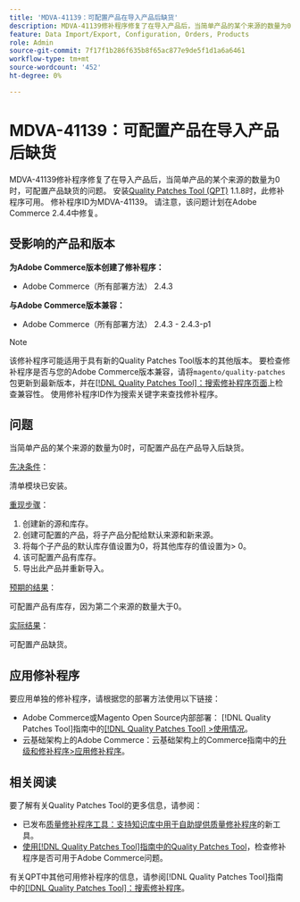 ```yaml
---
title: 'MDVA-41139：可配置产品在导入产品后缺货'
description: MDVA-41139修补程序修复了在导入产品后，当简单产品的某个来源的数量为0时，可配置产品缺货的问题。 安装[Quality Patches Tool (QPT)](https://experienceleague.adobe.com/en/docs/commerce-knowledge-base/kb/announcements/commerce-announcements/magento-quality-patches-released-new-tool-to-self-serve-quality-patches) 1.1.8后，即可使用此修补程序。 修补程序ID为MDVA-41139。 请注意，该问题计划在Adobe Commerce 2.4.4中修复。
feature: Data Import/Export, Configuration, Orders, Products
role: Admin
source-git-commit: 7f17f1b286f635b8f65ac877e9de5f1d1a6a6461
workflow-type: tm+mt
source-wordcount: '452'
ht-degree: 0%

---
```


# MDVA-41139：可配置产品在导入产品后缺货

MDVA-41139修补程序修复了在导入产品后，当简单产品的某个来源的数量为0时，可配置产品缺货的问题。 安装[Quality Patches Tool (QPT)](https://experienceleague.adobe.com/en/docs/commerce-knowledge-base/kb/announcements/commerce-announcements/magento-quality-patches-released-new-tool-to-self-serve-quality-patches) 1.1.8时，此修补程序可用。 修补程序ID为MDVA-41139。 请注意，该问题计划在Adobe Commerce 2.4.4中修复。

## 受影响的产品和版本

**为Adobe Commerce版本创建了修补程序：**

* Adobe Commerce（所有部署方法） 2.4.3

**与Adobe Commerce版本兼容：**

* Adobe Commerce（所有部署方法） 2.4.3 - 2.4.3-p1

>[!NOTE]
>
>该修补程序可能适用于具有新的Quality Patches Tool版本的其他版本。 要检查修补程序是否与您的Adobe Commerce版本兼容，请将`magento/quality-patches`包更新到最新版本，并在[[!DNL Quality Patches Tool]：搜索修补程序页面](https://experienceleague.adobe.com/en/docs/commerce-knowledge-base/kb/announcements/commerce-announcements/magento-quality-patches-released-new-tool-to-self-serve-quality-patches)上检查兼容性。 使用修补程序ID作为搜索关键字来查找修补程序。

## 问题

当简单产品的某个来源的数量为0时，可配置产品在产品导入后缺货。

<u>先决条件</u>：

清单模块已安装。

<u>重现步骤</u>：

1. 创建新的源和库存。
1. 创建可配置的产品，将子产品分配给默认来源和新来源。
1. 将每个子产品的默认库存值设置为0，将其他库存的值设置为> 0。
1. 该可配置产品有库存。
1. 导出此产品并重新导入。

<u>预期的结果</u>：

可配置产品有库存，因为第二个来源的数量大于0。

<u>实际结果</u>：

可配置产品缺货。

## 应用修补程序

要应用单独的修补程序，请根据您的部署方法使用以下链接：

* Adobe Commerce或Magento Open Source内部部署： [!DNL Quality Patches Tool]指南中的[[!DNL Quality Patches Tool] >使用情况](/help/tools/quality-patches-tool/usage.md)。
* 云基础架构上的Adobe Commerce：云基础架构上的Commerce指南中的[升级和修补程序>应用修补程序](https://experienceleague.adobe.com/docs/commerce-cloud-service/user-guide/develop/upgrade/apply-patches.html)。

## 相关阅读

要了解有关Quality Patches Tool的更多信息，请参阅：

* 已发布[质量修补程序工具：支持知识库中用于自助提供质量修补程序](https://experienceleague.adobe.com/en/docs/commerce-knowledge-base/kb/announcements/commerce-announcements/magento-quality-patches-released-new-tool-to-self-serve-quality-patches)的新工具。
* [使用[!DNL Quality Patches Tool]指南中的Quality Patches Tool](/help/tools/quality-patches-tool/patches-available-in-qpt/check-patch-for-magento-issue-with-magento-quality-patches.md)，检查修补程序是否可用于Adobe Commerce问题。

有关QPT中其他可用修补程序的信息，请参阅[!DNL Quality Patches Tool]指南中的[[!DNL Quality Patches Tool]：搜索修补程序](https://experienceleague.adobe.com/tools/commerce-quality-patches/index.html)。
